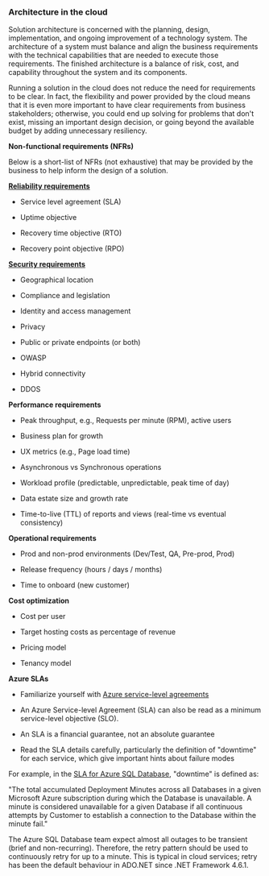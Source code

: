 ### **Architecture in the cloud**

Solution architecture is concerned with the planning, design, implementation,
and ongoing improvement of a technology system. The architecture of a system
must balance and align the business requirements with the technical capabilities
that are needed to execute those requirements. The finished architecture is a
balance of risk, cost, and capability throughout the system and its components.

Running a solution in the cloud does not reduce the need for requirements to be
clear. In fact, the flexibility and power provided by the cloud means that it is
even more important to have clear requirements from business stakeholders;
otherwise, you could end up solving for problems that don't exist, missing an
important design decision, or going beyond the available budget by adding
unnecessary resiliency.

**Non-functional requirements (NFRs)**

Below is a short-list of NFRs (not exhaustive) that may be provided by the
business to help inform the design of a solution.

[**Reliability
requirements**](https://docs.microsoft.com/en-gb/azure/architecture/framework/resiliency/overview#define-requirements)

-   Service level agreement (SLA)

-   Uptime objective

-   Recovery time objective (RTO)

-   Recovery point objective (RPO)

[**Security
requirements**](https://docs.microsoft.com/en-gb/azure/architecture/framework/security/governance)

-   Geographical location

-   Compliance and legislation

-   Identity and access management

-   Privacy

-   Public or private endpoints (or both)

-   OWASP

-   Hybrid connectivity

-   DDOS

**Performance requirements**

-   Peak throughput, e.g., Requests per minute (RPM), active users

-   Business plan for growth

-   UX metrics (e.g., Page load time)

-   Asynchronous vs Synchronous operations

-   Workload profile (predictable, unpredictable, peak time of day)

-   Data estate size and growth rate

-   Time-to-live (TTL) of reports and views (real-time vs eventual consistency)

**Operational requirements**

-   Prod and non-prod environments (Dev/Test, QA, Pre-prod, Prod)

-   Release frequency (hours / days / months)

-   Time to onboard (new customer)

**Cost optimization**

-   Cost per user

-   Target hosting costs as percentage of revenue

-   Pricing model

-   Tenancy model

**Azure SLAs**

-   Familiarize yourself with [Azure service-level
    agreements](https://azure.microsoft.com/en-au/support/legal/sla/)

-   An Azure Service-level Agreement (SLA) can also be read as a minimum
    service-level objective (SLO).

-   An SLA is a financial guarantee, not an absolute guarantee

-   Read the SLA details carefully, particularly the definition of "downtime"
    for each service, which give important hints about failure modes

For example, in the [SLA for Azure SQL
Database](https://azure.microsoft.com/en-au/support/legal/sla/sql-database/v1_4/),
"downtime" is defined as:

"The total accumulated Deployment Minutes across all Databases in a given
Microsoft Azure subscription during which the Database is unavailable. A minute
is considered unavailable for a given Database if all continuous attempts by
Customer to establish a connection to the Database within the minute fail."

The Azure SQL Database team expect almost all outages to be transient (brief and
non-recurring). Therefore, the retry pattern should be used to continuously
retry for up to a minute. This is typical in cloud services; retry has been the
default behaviour in ADO.NET since .NET Framework 4.6.1.
